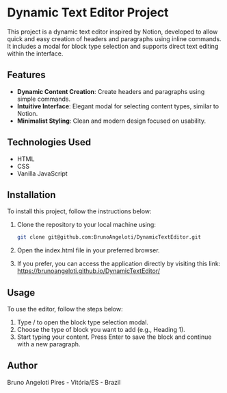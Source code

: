 # Dynamic Text Editor Project

This project is a dynamic text editor inspired by Notion, developed to allow quick and easy creation of headers and paragraphs using inline commands. It includes a modal for block type selection and supports direct text editing within the interface.

## Features

- **Dynamic Content Creation**: Create headers and paragraphs using simple commands.
- **Intuitive Interface**: Elegant modal for selecting content types, similar to Notion.
- **Minimalist Styling**: Clean and modern design focused on usability.

## Technologies Used

- HTML
- CSS
- Vanilla JavaScript

## Installation

To install this project, follow the instructions below:

1. Clone the repository to your local machine using:
   ```bash
   git clone git@github.com:BrunoAngeloti/DynamicTextEditor.git
   ```

2. Open the index.html file in your preferred browser.

3. If you prefer, you can access the application directly by visiting this link: https://brunoangeloti.github.io/DynamicTextEditor/


## Usage

To use the editor, follow the steps below:

1. Type / to open the block type selection modal.
2. Choose the type of block you want to add (e.g., Heading 1).
3. Start typing your content. Press Enter to save the block and continue with a new paragraph.


## Author
Bruno Angeloti Pires - Vitória/ES - Brazil
